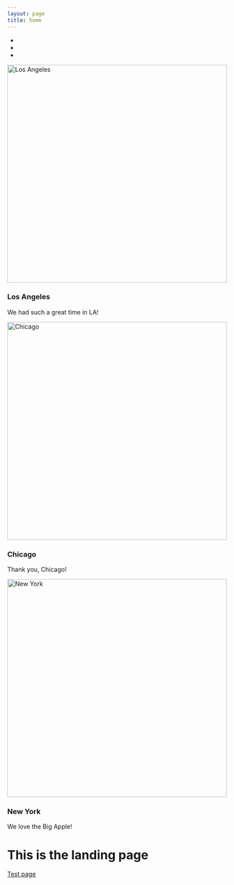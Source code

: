 ```yaml
---
layout: page
title: home
---
```


<style>
/* Make the image fully responsive */
.carousel-inner img {
  width: 100%;
  /*height: 100%;*/
  }
</style>

<div id="demo" class="carousel slide" data-ride="carousel">
  <ul class="carousel-indicators">
    <li data-target="#demo" data-slide-to="0" class="active"></li>
    <li data-target="#demo" data-slide-to="1"></li>
    <li data-target="#demo" data-slide-to="2"></li>
  </ul>
  <div class="carousel-inner">
    <div class="carousel-item active">
      <img src="https://upload.wikimedia.org/wikipedia/commons/6/69/Los_Angeles_with_Mount_Baldy.jpg" alt="Los Angeles" width="1100" height="500" />
      <div class="carousel-caption">
        <h3>Los Angeles</h3>
        <p>We had such a great time in LA!</p>
      </div>   
    </div>
    <div class="carousel-item">
      <img src="https://upload.wikimedia.org/wikipedia/commons/e/e5/BigLaw_Chicago.jpg" alt="Chicago" width="1100" height="500" />
      <div class="carousel-caption">
        <h3>Chicago</h3>
        <p>Thank you, Chicago!</p>
      </div>   
    </div>
    <div class="carousel-item">
      <img src="https://upload.wikimedia.org/wikipedia/commons/0/08/EmpireStateNewYokCity.jpg" alt="New York" width="1100" height="500" />
      <div class="carousel-caption">
        <h3>New York</h3>
        <p>We love the Big Apple!</p>
      </div>   
    </div>
  </div>
  <a class="carousel-control-prev" href="#demo" data-slide="prev">
    <span class="carousel-control-prev-icon"></span>
  </a>
  <a class="carousel-control-next" href="#demo" data-slide="next">
    <span class="carousel-control-next-icon"></span>
  </a>
</div>


<h1>This is the landing page</h1>
<a href="test.html">Test page</a>
